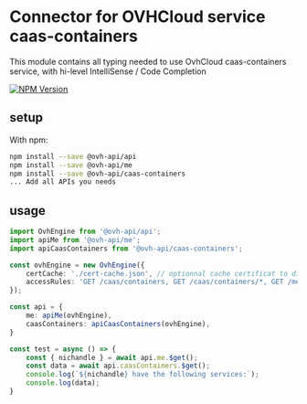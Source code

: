 # Connector for OVHCloud service caas-containers

This module contains all typing needed to use OvhCloud caas-containers service, with hi-level IntelliSense / Code Completion

[![NPM Version](https://img.shields.io/npm/v/@ovh-api/caas-containers.svg?style=flat)](https://www.npmjs.org/package/@ovh-api/caas-containers)

## setup

With npm:
````bash
npm install --save @ovh-api/api
npm install --save @ovh-api/me
npm install --save @ovh-api/caas-containers
... Add all APIs you needs
````

## usage

````typescript
import OvhEngine from '@ovh-api/api';
import apiMe from '@ovh-api/me';
import apiCaasContainers from '@ovh-api/caas-containers';

const ovhEngine = new OvhEngine({ 
    certCache: './cert-cache.json', // optionnal cache certificat to disk
    accessRules: 'GET /caas/containers, GET /caas/containers/*, GET /me', // optionnal limit the requested privileges.
});

const api = {
    me: apiMe(ovhEngine),
    caasContainers: apiCaasContainers(ovhEngine),
}

const test = async () => {
    const { nichandle } = await api.me.$get();
    const data = await api.caasContainers.$get();
    console.log(`${nichandle} have the following services:`);
    console.log(data);
}

````